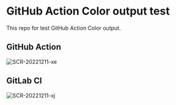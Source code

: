# GitHub Action Color output test

This repo for test GitHub Action Color output.

## GitHub Action

![SCR-20221211-xe](https://user-images.githubusercontent.com/5518/206865507-511af105-565a-4976-9a70-53b1ab3a4f21.png)

## GitLab CI

![SCR-20221211-xj](https://user-images.githubusercontent.com/5518/206865510-1c4dbad0-bf36-4180-8385-2c99061f2644.png)
